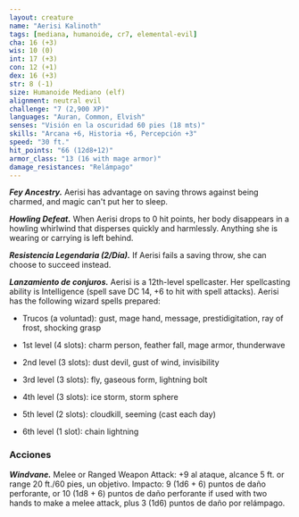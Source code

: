 ```yaml
---
layout: creature
name: "Aerisi Kalinoth"
tags: [mediana, humanoide, cr7, elemental-evil]
cha: 16 (+3)
wis: 10 (0)
int: 17 (+3)
con: 12 (+1)
dex: 16 (+3)
str: 8 (-1)
size: Humanoide Mediano (elf)
alignment: neutral evil
challenge: "7 (2,900 XP)"
languages: "Auran, Common, Elvish"
senses: "Visión en la oscuridad 60 pies (18 mts)"
skills: "Arcana +6, Historia +6, Percepción +3"
speed: "30 ft."
hit_points: "66 (12d8+12)"
armor_class: "13 (16 with mage armor)"
damage_resistances: "Relámpago"
---
```


***Fey Ancestry.*** Aerisi has advantage on saving throws against being charmed, and magic can't put her to sleep.

***Howling Defeat.*** When Aerisi drops to 0 hit points, her body disappears in a howling whirlwind that disperses quickly and harmlessly. Anything she is wearing or carrying is left behind.

***Resistencia Legendaria (2/Día).*** If Aerisi fails a saving throw, she can choose to succeed instead.

***Lanzamiento de conjuros.*** Aerisi is a 12th-level spellcaster. Her spellcasting ability is Intelligence (spell save DC 14, +6 to hit with spell attacks). Aerisi has the following wizard spells prepared:

* Trucos (a voluntad): gust, mage hand, message, prestidigitation, ray of frost, shocking grasp

* 1st level (4 slots): charm person, feather fall, mage armor, thunderwave

* 2nd level (3 slots): dust devil, gust of wind, invisibility

* 3rd level (3 slots): fly, gaseous form, lightning bolt

* 4th level (3 slots): ice storm, storm sphere

* 5th level (2 slots): cloudkill, seeming (cast each day)

* 6th level (1 slot): chain lightning

### Acciones

***Windvane.*** Melee or Ranged Weapon Attack: +9 al ataque, alcance 5 ft. or range 20 ft./60 pies, un objetivo. Impacto: 9 (1d6 + 6) puntos de daño perforante, or 10 (1d8 + 6) puntos de daño perforante if used with two hands to make a melee attack, plus 3 (1d6) puntos de daño por relámpago.